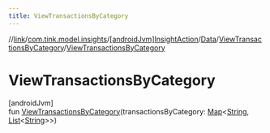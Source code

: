 ```yaml
---
title: ViewTransactionsByCategory
---
```

//[link](../../../../../index.html)/[com.tink.model.insights](../../../index.html)/[[androidJvm]InsightAction](../../index.html)/[Data](../index.html)/[ViewTransactionsByCategory](index.html)/[ViewTransactionsByCategory](-view-transactions-by-category.html)



# ViewTransactionsByCategory



[androidJvm]\
fun [ViewTransactionsByCategory](-view-transactions-by-category.html)(transactionsByCategory: [Map](https://kotlinlang.org/api/latest/jvm/stdlib/kotlin.collections/-map/index.html)&lt;[String](https://kotlinlang.org/api/latest/jvm/stdlib/kotlin/-string/index.html), [List](https://kotlinlang.org/api/latest/jvm/stdlib/kotlin.collections/-list/index.html)&lt;[String](https://kotlinlang.org/api/latest/jvm/stdlib/kotlin/-string/index.html)&gt;&gt;)




